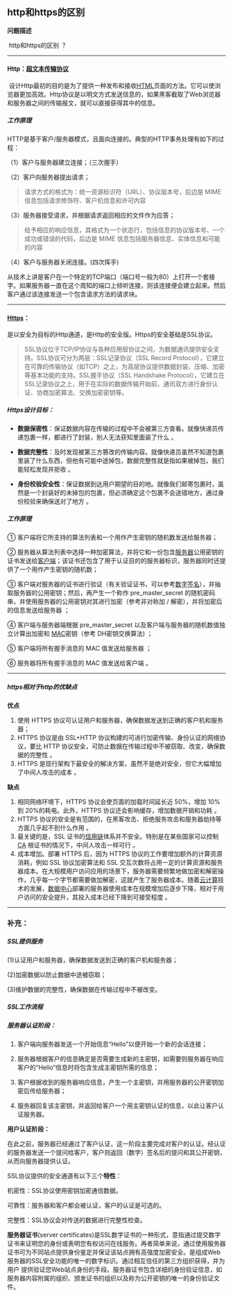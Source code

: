 ##  http和https的区别 

**问题描述**

​	http和https的区别 ？

---

####  **Http：**[超文本传输协议](https://baike.baidu.com/item/超文本传输协议/8535513) 

​		 设计Http最初的目的是为了提供一种发布和接收[HTML](https://baike.baidu.com/item/HTML)页面的方法。它可以使浏览器更加高效。Http协议是以明文方式发送信息的，如果黑客截取了Web浏览器和服务器之间的传输报文，就可以直接获得其中的信息。

##### **工作原理**

HTTP是基于客户/服务器模式，且面向连接的。典型的HTTP事务处理有如下的过程：

（1）客户与服务器建立连接；（三次握手）

（2）客户向服务器提出请求；

>  请求方式的格式为：统一资源标识符（URL）、协议版本号，后边是 MIME 信息包括请求修饰符、客户机信息和许可内容 

（3）服务器接受请求，并根据请求返回相应的文件作为应答；

>  给予相应的响应信息，其格式为一个状态行，包括信息的协议版本号、一个成功或错误的代码，后边是 MIME 信息包括服务器信息、实体信息和可能的内容 

（4）客户与服务器关闭连接。(四次挥手)

从技术上讲是客户在一个特定的TCP端口（端口号一般为80）上打开一个套接字。如果服务器一直在这个周知的端口上倾听连接，则该连接便会建立起来。然后客户通过该连接发送一个包含请求方法的请求块。 

---

#### [Https](https://baike.baidu.com/item/https)：

​	是以安全为目标的Http通道，是Http的安全版。Https的安全基础是SSL协议。

> ​		SSL协议位于TCP/IP协议与各种应用层协议之间，为数据通讯提供安全支持。SSL协议可分为两层：SSL记录协议（SSL Record Protocol），它建立在可靠的传输协议（如TCP）之上，为高层协议提供数据封装、压缩、加密等基本功能的支持。SSL握手协议（SSL Handshake Protocol），它建立在SSL记录协议之上，用于在实际的数据传输开始前，通讯双方进行身份认证、协商加密算法、交换加密密钥等。

##### **Https设计目标：**

* **数据保密性**：保证数据内容在传输的过程中不会被第三方查看。就像快递员传递包裹一样，都进行了封装，别人无法获知里面装了什么  。

* **数据完整性**：及时发现被第三方篡改的传输内容。就像快递员虽然不知道包裹里装了什么东西，但他有可能中途掉包，数据完整性就是指如果被掉包，我们能轻松发现并拒收 。

* **身份校验安全性**：保证数据到达用户期望的目的地。就像我们邮寄包裹时，虽然是一个封装好的未掉包的包裹，但必须确定这个包裹不会送错地方，通过身份校验来确保送对了地方  。

##### **工作原理**

① 客户端将它所支持的算法列表和一个用作产生密钥的随机数发送给服务器；

② 服务器从算法列表中选择一种加密算法，并将它和一份包含[服务器](https://baike.baidu.com/item/服务器/100571)公用密钥的证书发送给[客户端](https://baike.baidu.com/item/客户端/101081)；该证书还包含了用于认证目的的服务器标识，服务器同时还提供了一个用作产生密钥的随机数；

③ 客户端对服务器的证书进行验证（有关验证证书，可以参考[数字签名](https://baike.baidu.com/item/数字签名/212550)），并抽取服务器的公用密钥；然后，再产生一个称作 pre_master_secret 的随机密码串，并使用服务器的公用密钥对其进行加密（参考非对称加 / 解密），并将加密后的信息发送给服务器 ；

④ 客户端与服务器端根据 pre_master_secret 以及客户端与服务器的随机数值独立计算出加密和 [MAC](https://baike.baidu.com/item/MAC/173)密钥（参考 DH密钥交换算法) ；

⑤ 客户端将所有握手消息的 MAC 值发送给服务器 ；

⑥ 服务器将所有握手消息的 MAC 值发送给客户端  。

---

##### **https相对于http的优缺点**   

**优点**

1. 使用 HTTPS 协议可认证用户和服务器，确保数据发送到正确的客户机和服务器；
2. HTTPS 协议是由 SSL+HTTP 协议构建的可进行加密传输、身份认证的网络协议，要比 HTTP 协议安全，可防止数据在传输过程中不被窃取、改变，确保数据的完整性  。
3. HTTPS 是现行架构下最安全的解决方案，虽然不是绝对安全，但它大幅增加了中间人攻击的成本 。

**缺点**

1. 相同网络环境下，HTTPS 协议会使页面的加载时间延长近 50%，增加 10%到 20%的耗电。此外，HTTPS 协议还会影响缓存，增加数据开销和功耗  。
2. HTTPS 协议的安全是有范围的，在黑客攻击、拒绝服务攻击和服务器劫持等方面几乎起不到什么作用  。
3. 最关键的是，SSL 证书的[信用链](https://baike.baidu.com/item/信用链/12281667)体系并不安全。特别是在某些国家可以控制 [CA](https://baike.baidu.com/item/CA/451921) 根证书的情况下，中间人攻击一样可行  。
4. 成本增加。部署 HTTPS 后，因为 HTTPS 协议的工作要增加额外的计算资源消耗，例如 SSL 协议加密算法和 SSL  交互次数将占用一定的计算资源和服务器成本。在大规模用户访问应用的场景下，服务器需要频繁地做加密和解密操作，几乎每一个字节都需要做加解密，这就产生了服务器成本。随着[云计算](https://baike.baidu.com/item/云计算/9969353)技术的发展，[数据中心](https://baike.baidu.com/item/数据中心/967340)部署的服务器使用成本在规模增加后逐步下降，相对于用户访问的安全提升，其投入成本已经下降到可接受程度 。

---

### 补充：

##### SSL提供服务

(1)认证用户和服务器，确保数据发送到正确的客户机和服务器；

(2)加密数据以防止数据中途被窃取；

(3)维护数据的完整性，确保数据在传输过程中不被改变。

##### SSL工作流程

##### **服务器认证阶段：**

1. 客户端向服务器发送一个开始信息“Hello”以便开始一个新的会话连接；

2. 服务器根据客户的信息确定是否需要生成新的主密钥，如需要则服务器在响应客户的“Hello”信息时将包含生成主密钥所需的信息；

3. 客户根据收到的服务器响应信息，产生一个主密钥，并用服务器的公开密钥加密后传给服务器；

4. 服务器回复该主密钥，并返回给客户一个用主密钥认证的信息，以此让客户认证服务器。

 

**用户认证阶段：**

在此之前，服务器已经通过了客户认证，这一阶段主要完成对客户的认证。经认证的服务器发送一个提问给客户，客户则返回（数字）签名后的提问和其公开密钥，从而向服务器提供认证。

 

SSL协议提供的安全通道有以下三个**特性**：

机密性：SSL协议使用密钥加密通信数据。

可靠性：服务器和客户都会被认证，客户的认证是可选的。

完整性：SSL协议会对传送的数据进行完整性检查。

 

**服务器证书**(server certificates)是SSL数字证书的一种形式，意指通过提交数字证书来证明您的身份或表明您有权访问在线服务。再者简单来说，通过使用服务器证书可为不同站点提供身份鉴定并保证该站点拥有高强度加密安全。是组成Web服务器的SSL安全功能的唯一的数字标识。通过相互信任的第三方组织获得，并为用户 提供验证您Web站点身份的手段。服务器证书包含详细的身份验证信息，如服务器内容附属的组织、颁发证书的组织以及称为公开密钥的唯一的身份验证文件。